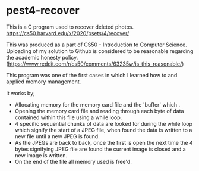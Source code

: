 # pest4-recover
This is a C program used to recover deleted photos. https://cs50.harvard.edu/x/2020/psets/4/recover/

This was produced as a part of CS50 - Introduction to Computer Science. Uploading of my solution to Github is considered to be reasonable regarding the academic honesty policy. (https://www.reddit.com/r/cs50/comments/63235w/is_this_reasonable/)

This program was one of the first cases in which I learned how to and applied memory management.

It works by;
- Allocating memory for the memory card file and the 'buffer' which .
- Opening the memory card file and reading through each byte of data contained within this file using a while loop.
- 4 specific sequential chunks of data are looked for during the while loop which signify the start of a JPEG file, when found the data is written to a new file until a new JPEG is found.
- As the JPEGs are back to back, once the first is open the next time the 4 bytes signifying JPEG file are found the current image is closed and a new image is written.
- On the end of the file all memory used is free'd.
